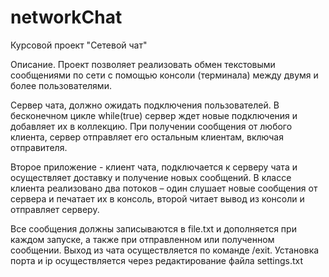 # networkChat
Курсовой проект "Сетевой чат"

Описание.
Проект позволяет реализовать обмен текстовыми сообщениями по сети с помощью консоли (терминала) между двумя и более пользователями. 

Сервер чата, должно ожидать подключения пользователей. В бесконечном цикле while(true) сервер ждет новые подключения и добавляет их в коллекцию. 
При получении сообщения от любого клиента, сервер отправляет его остальным клиентам, включая отправителя.    

Второе приложение - клиент чата, подключается к серверу чата и осуществляет доставку и получение новых сообщений.
В классе клиента реализовано два потоков – один слушает новые сообщения от сервера и печатает их в консоль, 
второй читает вывод из консоли и отправляет серверу.

Все сообщения должны записываются в file.txt и дополняется при каждом запуске, а также при отправленном или полученном сообщении. 
Выход из чата осуществляется по команде /exit.
Установка порта и ip осуществляется через редактирование файла settings.txt
